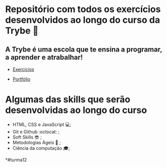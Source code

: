# Repositório com todos os exercícios desenvolvidos ao longo do curso da Trybe 🚀

## A Trybe é uma escola que te ensina a programar, a aprender e atrabalhar!

* [Exercícios](https://github.com/matheusgbl/trybe/tree/master/trybe-exercises)

* [Portfólio](https://github.com/matheusgbl/trybe/blob/master/trybe-exercises/exercises/bloco_3/dia_1/src/index.html)

# Algumas das skills que serão desenvolvidas ao longo do curso

- HTML, CSS e JavaScript 💻;
- Git e Github :octocat: ;
- Soft Skills 😎 ;
- Metodologias Ágeis 🏃 ;
- Ciência da computação  🎓;

*#turma12
